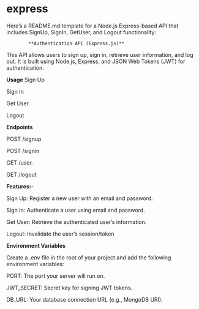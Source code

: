 # express

Here’s a README.md template for a Node.js Express-based API that includes SignUp, SignIn, GetUser, and Logout functionality:

            **Authentication API (Express.js)**
This API allows users to sign up, sign in, retrieve user information, and log out. It is built using Node.js, Express, and JSON Web Tokens (JWT) for authentication.

**Usage**
   Sign Up
   
   Sign In
   
   Get User
   
   Logout
   
**Endpoints**

   POST /signup
   
   POST /signin
   
   GET /user.
   
   GET /logout

**Features:-**

   Sign Up: Register a new user with an email and password.
   
   Sign In: Authenticate a user using email and password.
   
   Get User: Retrieve the authenticated user’s information.
   
  Logout: Invalidate the user’s session/token
  
**Environment Variables**

Create a .env file in the root of your project and add the following environment variables:

  PORT: The port your server will run on.
  
  JWT_SECRET: Secret key for signing JWT tokens.
  
  DB_URL: Your database connection URL (e.g., MongoDB URI).
